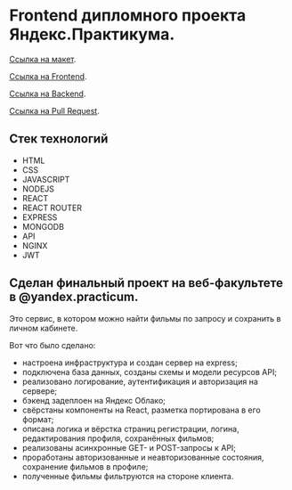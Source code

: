 # Frontend дипломного проекта Яндекс.Практикума.

[Cсылка на макет](https://movies.studioit.online/forreview/maket-dark-2.fig).

[Ссылка на Frontend](https://movies.studioit.online/).

[Ссылка на Backend](https://api.movies.studioit.online/).

[Ссылка на Pull Request](https://github.com/AlexIT81/movies-explorer-frontend/pull/2).


## Стек технологий
* HTML
* CSS
* JAVASCRIPT
* NODEJS
* REACT
* REACT ROUTER
* EXPRESS
* MONGODB
* API
* NGINX
* JWT

## Сделан финальный проект на веб-факультете в @yandex.practicum.

Это сервис, в котором можно найти фильмы по запросу и сохранить в личном кабинете.

Вот что было сделано:

* настроена инфраструктура и создан сервер на express;
* подключена база данных, созданы схемы и модели ресурсов API;
* реализовано логирование, аутентификация и авторизация на сервере;
* бэкенд задеплоен на Яндекс Облако;
* свёрстаны компоненты на React, разметка портирована в его формат;
* описана логика и вёрстка страниц регистрации, логина, редактирования профиля, сохранённых фильмов;
* реализованы асинхронные GET- и POST-запросы к API;
* проработаны авторизованные и неавторизованные состояния, сохранение фильмов в профиле;
* полученные фильмы фильтруются на стороне клиента.
